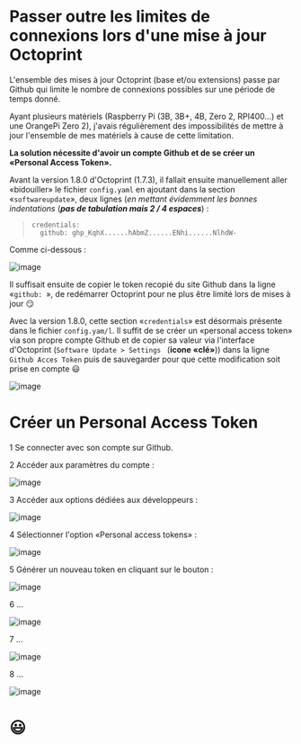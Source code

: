 # Passer outre les limites de connexions lors d'une mise à jour Octoprint

L'ensemble des mises à jour Octoprint (base et/ou extensions) passe par Github qui limite le nombre de connexions possibles sur une période de temps donné.

Ayant plusieurs matériels (Raspberry Pi (3B, 3B+, 4B, Zero 2, RPI400…) et une OrangePi Zero 2), j'avais régulièrement des impossibilités de mettre à jour l'ensemble de mes matériels à cause de cette limitation. 

**La solution nécessite d'avoir un compte Github et de se créer un «Personal Access Token».**
 
Avant la version 1.8.0 d'Octoprint (1.7.3), il fallait ensuite manuellement aller «bidouiller» le fichier `config.yaml` en ajoutant dans la section «`softwareupdate`», deux lignes (*en mettant évidemment les bonnes indentations* (***pas de tabulation mais 2 / 4 espaces***) :

 >     credentials:
 >       github: ghp_KqhX......hAbmZ......ENhi......NlhdW-
 
 Comme ci-dessous :
 
 ![image](./images/Personal_access_tokens/config-yaml-github-token.jpg)
 
Il suffisait ensuite de copier le token recopié du site Github dans la ligne «`github: `», de redémarrer Octoprint pour ne plus être limité lors de mises à jour :smirk:

Avec la version 1.8.0, cette section «`credentials`» est désormais présente dans le fichier `config.yam/l`. Il suffit de se créer un «personal access token» via son propre compte Github et de copier sa valeur via l'interface d'Octoprint (`Software Update > Settings ` (**icone «clé»**)) dans la ligne `Github Acces Token` puis de sauvegarder pour que cette modification soit prise en compte :smiley:

![image](./images/Personal_access_tokens/octo-plugin-conf-software-update-Github-access-token.jpg)

# Créer un Personal Access Token

 1 Se connecter avec son compte sur Github.
 
 2 Accéder aux paramètres du compte :
 
 ![image](./images/Personal_access_tokens/1-compte-settings.jpg)
 
 3 Accéder aux options dédiées aux développeurs :
 
 ![image](./images/Personal_access_tokens/2-developper-settings.jpg)
 
 4 Sélectionner l'option «Personal access tokens» :
 
 ![image](./images/Personal_access_tokens/3-personal-access-tokens.jpg)
 
 5 Générer un nouveau token en cliquant sur le bouton :
  
 ![image](./images/Personal_access_tokens/4-generate-new-token.jpg)
 
 6 …
  
 ![image](./images/Personal_access_tokens/5-new-personal-access-token.jpg)
  
 7 …
  
 ![image](./images/Personal_access_tokens/6-new-personal-access-token_2.jpg)
  
 8 …
  
 ![image](./images/Personal_access_tokens/7-personal-access-token-généré.jpg)
 
 # :smiley:
  
